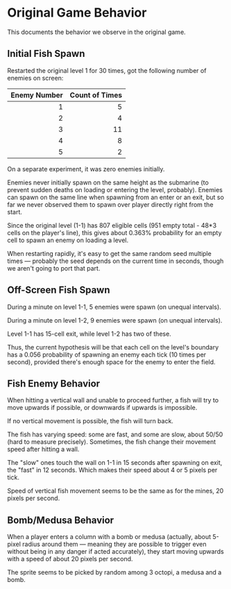 <!--
SPDX-FileCopyrightText: 2025 Friedrich von Never <friedrich@fornever.me>

SPDX-License-Identifier: MIT
-->

Original Game Behavior
======================
This documents the behavior we observe in the original game.

Initial Fish Spawn
------------------
Restarted the original level 1 for 30 times, got the following number of enemies on screen:

| Enemy Number | Count of Times |
|-------------:|---------------:|
|            1 |              5 |
|            2 |              4 |
|            3 |             11 |
|            4 |              8 |
|            5 |              2 |

On a separate experiment, it was zero enemies initially.

Enemies never initially spawn on the same height as the submarine (to prevent sudden deaths on loading or entering the level, probably). Enemies can spawn on the same line when spawning from an enter or an exit, but so far we never observed them to spawn over player directly right from the start.

Since the original level (1-1) has 807 eligible cells (951 empty total - 48*3 cells on the player's line), this gives about 0.363% probability for an empty cell to spawn an enemy on loading a level. 

When restarting rapidly, it's easy to get the same random seed multiple times — probably the seed depends on the current time in seconds, though we aren't going to port that part.

Off-Screen Fish Spawn
---------------------
During a minute on level 1-1, 5 enemies were spawn (on unequal intervals).

During a minute on level 1-2, 9 enemies were spawn (on unequal intervals).

Level 1-1 has 15-cell exit, while level 1-2 has two of these.

Thus, the current hypothesis will be that each cell on the level's boundary has a 0.056 probability of spawning an enemy each tick (10 times per second), provided there's enough space for the enemy to enter the field.

Fish Enemy Behavior
-------------------
When hitting a vertical wall and unable to proceed further, a fish will try to move upwards if possible, or downwards if upwards is impossible.

If no vertical movement is possible, the fish will turn back. 

The fish has varying speed: some are fast, and some are slow, about 50/50 (hard to measure precisely). Sometimes, the fish change their movement speed after hitting a wall.

The "slow" ones touch the wall on 1-1 in 15 seconds after spawning on exit, the "fast" in 12 seconds. Which makes their speed about 4 or 5 pixels per tick.

Speed of vertical fish movement seems to be the same as for the mines, 20 pixels per second. 

Bomb/Medusa Behavior
--------------------
When a player enters a column with a bomb or medusa (actually, about 5-pixel radius around them — meaning they are possible to trigger even without being in any danger if acted accurately), they start moving upwards with a speed of about 20 pixels per second.

The sprite seems to be picked by random among 3 octopi, a medusa and a bomb.
